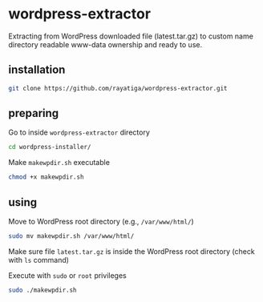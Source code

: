 # wordpress-extractor

Extracting from WordPress downloaded file (latest.tar.gz) to custom name directory readable www-data ownership and ready to use.

## installation

```bash
git clone https://github.com/rayatiga/wordpress-extractor.git
```

## preparing

Go to inside `wordpress-extractor` directory

```bash
cd wordpress-installer/
```

Make `makewpdir.sh` executable

```bash
chmod +x makewpdir.sh
```

## using

Move to WordPress root directory (e.g., `/var/www/html/`)

```bash
sudo mv makewpdir.sh /var/www/html/
```

Make sure file `latest.tar.gz` is inside the WordPress root directory (check with `ls` command)

Execute with `sudo` or `root` privileges

```bash
sudo ./makewpdir.sh
```
